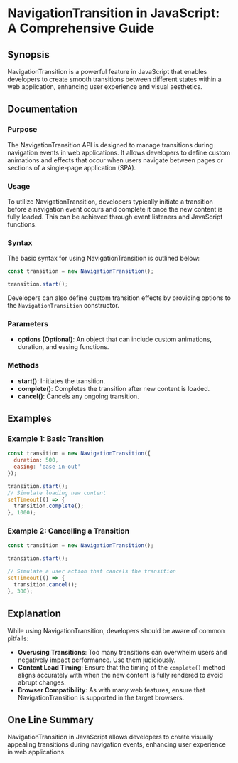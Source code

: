 <!--
Meta Description: # NavigationTransition in JavaScript: A Comprehensive Guide ## Synopsis NavigationTransition is a powerful feature in JavaScript that enables develope...
Meta Keywords: transition, navigationtransition, javascript, new, developers
-->

# NavigationTransition in JavaScript: A Comprehensive Guide

## Synopsis
NavigationTransition is a powerful feature in JavaScript that enables developers to create smooth transitions between different states within a web application, enhancing user experience and visual aesthetics.

## Documentation

### Purpose
The NavigationTransition API is designed to manage transitions during navigation events in web applications. It allows developers to define custom animations and effects that occur when users navigate between pages or sections of a single-page application (SPA).

### Usage
To utilize NavigationTransition, developers typically initiate a transition before a navigation event occurs and complete it once the new content is fully loaded. This can be achieved through event listeners and JavaScript functions.

### Syntax
The basic syntax for using NavigationTransition is outlined below:

```javascript
const transition = new NavigationTransition();

transition.start();
```

Developers can also define custom transition effects by providing options to the `NavigationTransition` constructor.

### Parameters
- **options (Optional)**: An object that can include custom animations, duration, and easing functions.

### Methods
- **start()**: Initiates the transition.
- **complete()**: Completes the transition after new content is loaded.
- **cancel()**: Cancels any ongoing transition.

## Examples

### Example 1: Basic Transition
```javascript
const transition = new NavigationTransition({
  duration: 500,
  easing: 'ease-in-out'
});

transition.start();
// Simulate loading new content
setTimeout(() => {
  transition.complete();
}, 1000);
```

### Example 2: Cancelling a Transition
```javascript
const transition = new NavigationTransition();

transition.start();

// Simulate a user action that cancels the transition
setTimeout(() => {
  transition.cancel();
}, 300);
```

## Explanation
While using NavigationTransition, developers should be aware of common pitfalls:

- **Overusing Transitions**: Too many transitions can overwhelm users and negatively impact performance. Use them judiciously.
- **Content Load Timing**: Ensure that the timing of the `complete()` method aligns accurately with when the new content is fully rendered to avoid abrupt changes.
- **Browser Compatibility**: As with many web features, ensure that NavigationTransition is supported in the target browsers.

## One Line Summary
NavigationTransition in JavaScript allows developers to create visually appealing transitions during navigation events, enhancing user experience in web applications.